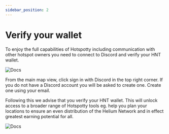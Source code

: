 ```yaml
---
sidebar_position: 2
---
```

# Verify your wallet

To enjoy the full capabilities of Hotspotty including communication with other hotspot owners you need to connect to Discord and verify your HNT wallet. 

![Docs](/img/docs/getting-started/verify-your-wallet/verify-your-wallet-1.PNG)

From the main map view, click sign in with Discord in the top right corner. If you do not have a Discord account you will be asked to create one. Create one using your email. 

Following this we advise that you verify your HNT wallet. This will unlock access to a broader range of Hotspotty tools eg. help you plan your locations to ensure an even distribution of the Helium Network and in effect greatest earning potential for all.   

![Docs](/img/docs/getting-started/verify-your-wallet/verify-your-wallet-2.PNG)


